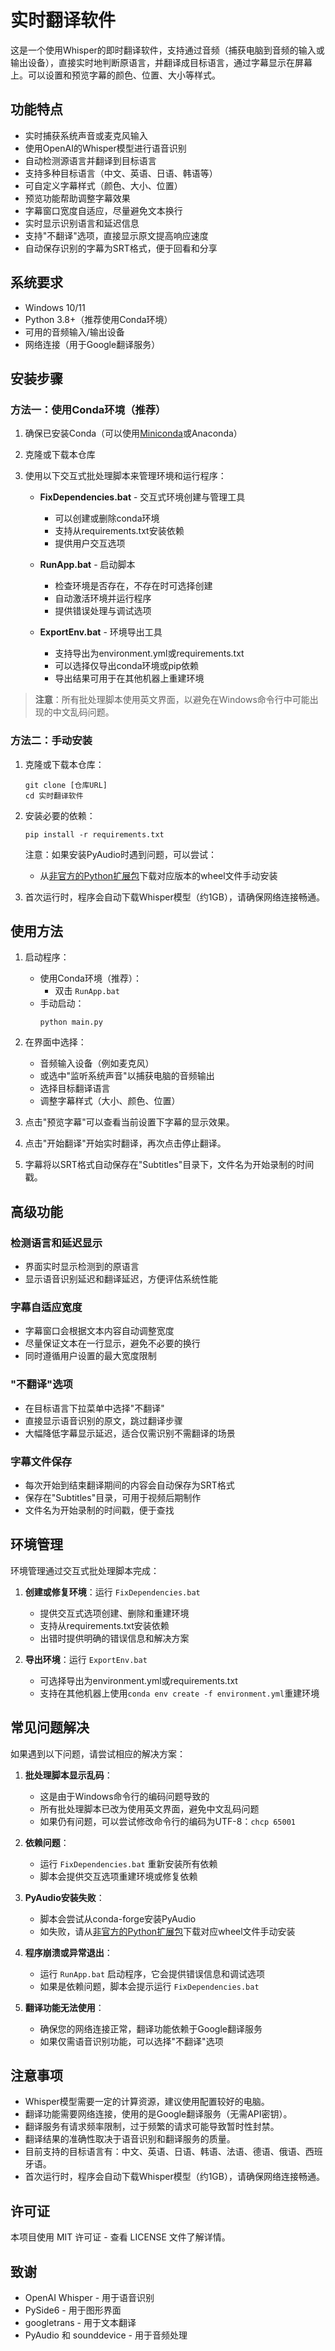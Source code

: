 # 实时翻译软件

这是一个使用Whisper的即时翻译软件，支持通过音频（捕获电脑到音频的输入或输出设备），直接实时地判断原语言，并翻译成目标语言，通过字幕显示在屏幕上。可以设置和预览字幕的颜色、位置、大小等样式。

## 功能特点

- 实时捕获系统声音或麦克风输入
- 使用OpenAI的Whisper模型进行语音识别
- 自动检测源语言并翻译到目标语言
- 支持多种目标语言（中文、英语、日语、韩语等）
- 可自定义字幕样式（颜色、大小、位置）
- 预览功能帮助调整字幕效果
- 字幕窗口宽度自适应，尽量避免文本换行
- 实时显示识别语言和延迟信息
- 支持"不翻译"选项，直接显示原文提高响应速度
- 自动保存识别的字幕为SRT格式，便于回看和分享

## 系统要求

- Windows 10/11
- Python 3.8+（推荐使用Conda环境）
- 可用的音频输入/输出设备
- 网络连接（用于Google翻译服务）

## 安装步骤

### 方法一：使用Conda环境（推荐）

1. 确保已安装Conda（可以使用[Miniconda](https://docs.conda.io/en/latest/miniconda.html)或Anaconda）
2. 克隆或下载本仓库
3. 使用以下交互式批处理脚本来管理环境和运行程序：

   - **FixDependencies.bat** - 交互式环境创建与管理工具
     - 可以创建或删除conda环境
     - 支持从requirements.txt安装依赖
     - 提供用户交互选项

   - **RunApp.bat** - 启动脚本
     - 检查环境是否存在，不存在时可选择创建
     - 自动激活环境并运行程序
     - 提供错误处理与调试选项

   - **ExportEnv.bat** - 环境导出工具
     - 支持导出为environment.yml或requirements.txt
     - 可以选择仅导出conda环境或pip依赖
     - 导出结果可用于在其他机器上重建环境

> **注意**：所有批处理脚本使用英文界面，以避免在Windows命令行中可能出现的中文乱码问题。

### 方法二：手动安装

1. 克隆或下载本仓库：
   ```
   git clone [仓库URL]
   cd 实时翻译软件
   ```

2. 安装必要的依赖：
   ```
   pip install -r requirements.txt
   ```
   
   注意：如果安装PyAudio时遇到问题，可以尝试：
   - 从[非官方的Python扩展包](https://www.lfd.uci.edu/~gohlke/pythonlibs/#pyaudio)下载对应版本的wheel文件手动安装

3. 首次运行时，程序会自动下载Whisper模型（约1GB），请确保网络连接畅通。

## 使用方法

1. 启动程序：
   - 使用Conda环境（推荐）：
     - 双击 `RunApp.bat`
   - 手动启动：
     ```
     python main.py
     ```

2. 在界面中选择：
   - 音频输入设备（例如麦克风）
   - 或选中"监听系统声音"以捕获电脑的音频输出
   - 选择目标翻译语言
   - 调整字幕样式（大小、颜色、位置）

3. 点击"预览字幕"可以查看当前设置下字幕的显示效果。

4. 点击"开始翻译"开始实时翻译，再次点击停止翻译。

5. 字幕将以SRT格式自动保存在"Subtitles"目录下，文件名为开始录制的时间戳。

## 高级功能

### 检测语言和延迟显示

- 界面实时显示检测到的原语言
- 显示语音识别延迟和翻译延迟，方便评估系统性能

### 字幕自适应宽度

- 字幕窗口会根据文本内容自动调整宽度
- 尽量保证文本在一行显示，避免不必要的换行
- 同时遵循用户设置的最大宽度限制

### "不翻译"选项

- 在目标语言下拉菜单中选择"不翻译"
- 直接显示语音识别的原文，跳过翻译步骤
- 大幅降低字幕显示延迟，适合仅需识别不需翻译的场景

### 字幕文件保存

- 每次开始到结束翻译期间的内容会自动保存为SRT格式
- 保存在"Subtitles"目录，可用于视频后期制作
- 文件名为开始录制的时间戳，便于查找

## 环境管理

环境管理通过交互式批处理脚本完成：

1. **创建或修复环境**：运行 `FixDependencies.bat`
   - 提供交互式选项创建、删除和重建环境
   - 支持从requirements.txt安装依赖
   - 出错时提供明确的错误信息和解决方案

2. **导出环境**：运行 `ExportEnv.bat`
   - 可选择导出为environment.yml或requirements.txt
   - 支持在其他机器上使用`conda env create -f environment.yml`重建环境

## 常见问题解决

如果遇到以下问题，请尝试相应的解决方案：

1. **批处理脚本显示乱码**：
   - 这是由于Windows命令行的编码问题导致的
   - 所有批处理脚本已改为使用英文界面，避免中文乱码问题
   - 如果仍有问题，可以尝试修改命令行的编码为UTF-8：`chcp 65001`

2. **依赖问题**：
   - 运行 `FixDependencies.bat` 重新安装所有依赖
   - 脚本会提供交互选项重建环境或修复依赖

3. **PyAudio安装失败**：
   - 脚本会尝试从conda-forge安装PyAudio
   - 如失败，请从[非官方的Python扩展包](https://www.lfd.uci.edu/~gohlke/pythonlibs/#pyaudio)下载对应wheel文件手动安装

4. **程序崩溃或异常退出**：
   - 运行 `RunApp.bat` 启动程序，它会提供错误信息和调试选项
   - 如果是依赖问题，脚本会提示运行 `FixDependencies.bat`

5. **翻译功能无法使用**：
   - 确保您的网络连接正常，翻译功能依赖于Google翻译服务
   - 如果仅需语音识别功能，可以选择"不翻译"选项

## 注意事项

- Whisper模型需要一定的计算资源，建议使用配置较好的电脑。
- 翻译功能需要网络连接，使用的是Google翻译服务（无需API密钥）。
- 翻译服务有请求频率限制，过于频繁的请求可能导致暂时性封禁。
- 翻译结果的准确性取决于语音识别和翻译服务的质量。
- 目前支持的目标语言有：中文、英语、日语、韩语、法语、德语、俄语、西班牙语。
- 首次运行时，程序会自动下载Whisper模型（约1GB），请确保网络连接畅通。

## 许可证

本项目使用 MIT 许可证 - 查看 LICENSE 文件了解详情。

## 致谢

- OpenAI Whisper - 用于语音识别
- PySide6 - 用于图形界面
- googletrans - 用于文本翻译
- PyAudio 和 sounddevice - 用于音频处理 
